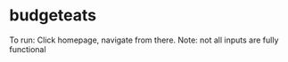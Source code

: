 # budgeteats
To run: 
Click homepage, navigate from there. 
Note: not all inputs are fully functional
